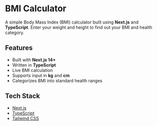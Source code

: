#  BMI Calculator

A simple Body Mass Index (BMI) calculator built using **Next.js** and **TypeScript**. Enter your weight and height to find out your BMI and health category.

##  Features

- Built with **Next.js 14+**
- Written in **TypeScript**
- Live BMI calculation
- Supports input in **kg** and **cm**
- Categorizes BMI into standard health ranges

##  Tech Stack

- [Next.js](https://nextjs.org/)
- [TypeScript](https://www.typescriptlang.org/)
- [Tailwind CSS](https://tailwindui.com/documentation)
